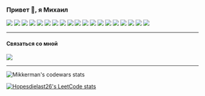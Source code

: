### Привет 👋, я Михаил


![](https://img.shields.io/badge/Swift-white?style=for-the-badge&logo=Swift&logoColor=black)
![](https://img.shields.io/badge/Git-black?style=for-the-badge&logo=Git&logoColor=white)
![](https://img.shields.io/badge/UIKit-white?style=for-the-badge&logo=Apple&logoColor=black)
![](https://img.shields.io/badge/MVP-black?style=for-the-badge)
![](https://img.shields.io/badge/MVC-white?style=for-the-badge)
![](https://img.shields.io/badge/VIPER-black?style=for-the-badge)
![](https://img.shields.io/badge/SOLID-white?style=for-the-badge)
![](https://img.shields.io/badge/KISS-black?style=for-the-badge)
![](https://img.shields.io/badge/DRY-white?style=for-the-badge)
![](https://img.shields.io/badge/DI-black?style=for-the-badge)
![](https://img.shields.io/badge/GCD-white?style=for-the-badge)
![](https://img.shields.io/badge/ARC-black?style=for-the-badge)
![](https://img.shields.io/badge/SPM-white?style=for-the-badge&logo=swift&logoColor=black)
![](https://img.shields.io/badge/CocoaPods-black?style=for-the-badge&logo=cocoapods&logoColor=white)
![](https://img.shields.io/badge/URLSession-white?style=for-the-badge)
![](https://img.shields.io/badge/SnapKit-black?style=for-the-badge)
![](https://img.shields.io/badge/Storyboard-white?style=for-the-badge&logo=apple&logoColor=black)
![](https://img.shields.io/badge/AVFoundation-black?style=for-the-badge)
![](https://img.shields.io/badge/Figma-white?style=for-the-badge&logo=figma&logoColor=black)

---

#### Связаться со мной 

[![](https://img.shields.io/badge/Telegram-black?style=for-the-badge&logo=telegram&logoColor=white)](https://t.me/Nospring)

---

![Mikkerman's codewars stats](https://www.codewars.com/users/mikkerman/badges/micro)

[![Hopesdielast26's LeetCode stats](https://leetcode-stats-six.vercel.app/api?username=hopesdielast26&theme=dark)](https://github.com/KnlnKS/leetcode-stats)


<!--
**mikkerman/mikkerman** is a ✨ _special_ ✨ repository because its `README.md` (this file) appears on your GitHub profile.

Here are some ideas to get you started:

- 🔭 I’m currently working on ...
- 🌱 I’m currently learning ...
- 👯 I’m looking to collaborate on ...
- 🤔 I’m looking for help with ...
- 💬 Ask me about ...
- 📫 How to reach me: ...
- 😄 Pronouns: ...
- ⚡ Fun fact: ...
-->
